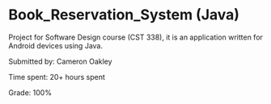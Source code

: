 # Book_Reservation_System (Java)
Project for Software Design course (CST 338), it is an application written for Android devices using Java.

Submitted by: Cameron Oakley

Time spent: 20+ hours spent

Grade: 100%
